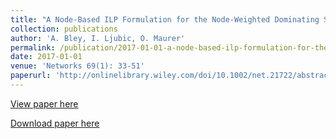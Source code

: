 ```yaml
---
title: "A Node-Based ILP Formulation for the Node-Weighted Dominating Steiner Problem"
collection: publications
author: 'A. Bley, I. Ljubic, O. Maurer'
permalink: /publication/2017-01-01-a-node-based-ilp-formulation-for-the-node-weighted-dominating-steiner-problem
date: 2017-01-01
venue: 'Networks 69(1): 33-51'
paperurl: 'http://onlinelibrary.wiley.com/doi/10.1002/net.21722/abstract;jsessionid=1D53817C8315BE8FF3AF09205CAB80BD.f03t04'
---
```

[View paper here](http://onlinelibrary.wiley.com/doi/10.1002/net.21722/abstract;jsessionid=1D53817C8315BE8FF3AF09205CAB80BD.f03t04)

[Download paper here]({{site.url}}/docs/publications/nwst.pdf)
